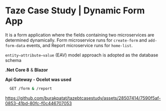 # Taze Case Study | Dynamic Form App

It is a form application where the fields containing two microservices are determined dynamically. Form microservice runs for `create-form` and `add-form-data` events, and Report microservice runs for `home-list`.

`entity–attribute–value` (EAV) model approach is adopted as the database schema

**.Net Core 8** & **Blazor**

**Api Gateway - Ocelot was used**
```bash
  GET /form & /report
```


https://github.com/burakpatat/tazebtcasestudy/assets/28507414/7590f5af-0853-41bd-80fc-f0c446707053


